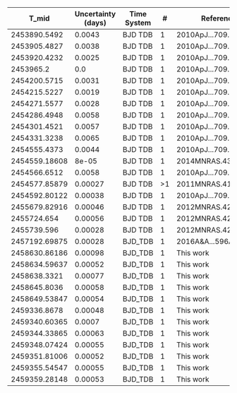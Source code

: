 |T_mid|Uncertainty (days)           |Time System|#                                            |Reference                           |
|-----|-----------------------------|-----------|---------------------------------------------|------------------------------------|
|2453890.5492|0.0043                       |BJD TDB    |1                                            |2010ApJ...709..159A                 |
|2453905.4827|0.0038                       |BJD TDB    |1                                            |2010ApJ...709..159A                 |
|2453920.4232|0.0025                       |BJD TDB    |1                                            |2010ApJ...709..159A                 |
|2453965.2|0.0                          |BJD TDB    |1                                            |2010ApJ...709..159A                 |
|2454200.5715|0.0031                       |BJD TDB    |1                                            |2010ApJ...709..159A                 |
|2454215.5227|0.0019                       |BJD TDB    |1                                            |2010ApJ...709..159A                 |
|2454271.5577|0.0028                       |BJD TDB    |1                                            |2010ApJ...709..159A                 |
|2454286.4948|0.0058                       |BJD TDB    |1                                            |2010ApJ...709..159A                 |
|2454301.4521|0.0057                       |BJD TDB    |1                                            |2010ApJ...709..159A                 |
|2454331.3238|0.0065                       |BJD TDB    |1                                            |2010ApJ...709..159A                 |
|2454555.4373|0.0044                       |BJD TDB    |1                                            |2010ApJ...709..159A                 |
|2454559.18608|8e-05                        |BJD TDB    |1                                            |2014MNRAS.437.1511B                 |
|2454566.6512|0.0058                       |BJD TDB    |1                                            |2010ApJ...709..159A                 |
|2454577.85879|0.00027                      |BJD TDB    |>1                                           |2011MNRAS.416.2108A                 |
|2454592.80122|0.00038                      |BJD TDB    |1                                            |2010ApJ...709..159A                 |
|2455679.82916|0.00046                      |BJD TDB    |1                                            |2012MNRAS.426.1338S                 |
|2455724.654|0.00056                      |BJD TDB    |1                                            |2012MNRAS.426.1338S                 |
|2455739.596|0.00028                      |BJD TDB    |1                                            |2012MNRAS.426.1338S                 |
|2457192.69875|0.00028                      |BJD_TDB    |1                                            |2016A&A...596A..47S                 |
|2458630.86186|0.00098                      |BJD_TDB    |1                                            |This work                           |
|2458634.59637|0.00052                      |BJD_TDB    |1                                            |This work                           |
|2458638.3321|0.00077                      |BJD_TDB    |1                                            |This work                           |
|2458645.8036|0.00058                      |BJD_TDB    |1                                            |This work                           |
|2458649.53847|0.00054                      |BJD_TDB    |1                                            |This work                           |
|2459336.8678|0.00048                      |BJD_TDB    |1                                            |This work                           |
|2459340.60365|0.0007                       |BJD_TDB    |1                                            |This work                           |
|2459344.33865|0.00063                      |BJD_TDB    |1                                            |This work                           |
|2459348.07424|0.00055                      |BJD_TDB    |1                                            |This work                           |
|2459351.81006|0.00052                      |BJD_TDB    |1                                            |This work                           |
|2459355.54547|0.00055                      |BJD_TDB    |1                                            |This work                           |
|2459359.28148|0.00053                      |BJD_TDB    |1                                            |This work                           |
